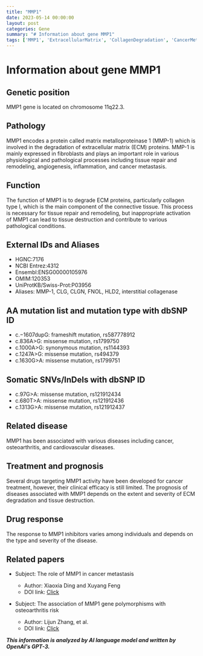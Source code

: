 ```yaml
---
title: "MMP1"
date: 2023-05-14 00:00:00
layout: post
categories: Gene
summary: "# Information about gene MMP1"
tags: ['MMP1', 'ExtracellularMatrix', 'CollagenDegradation', 'CancerMetastasis', 'Osteoarthritis', 'CardiovascularDiseases', 'MMP1Inhibitors', 'GeneticMutations']
---
```


# Information about gene MMP1

## Genetic position
MMP1 gene is located on chromosome 11q22.3.

## Pathology
MMP1 encodes a protein called matrix metalloproteinase 1 (MMP-1) which is involved in the degradation of extracellular matrix (ECM) proteins. MMP-1 is mainly expressed in fibroblasts and plays an important role in various physiological and pathological processes including tissue repair and remodeling, angiogenesis, inflammation, and cancer metastasis.

## Function
The function of MMP1 is to degrade ECM proteins, particularly collagen type I, which is the main component of the connective tissue. This process is necessary for tissue repair and remodeling, but inappropriate activation of MMP1 can lead to tissue destruction and contribute to various pathological conditions.

## External IDs and Aliases
- HGNC:7176
- NCBI Entrez:4312
- Ensembl:ENSG00000105976
- OMIM:120353
- UniProtKB/Swiss-Prot:P03956
- Aliases: MMP-1, CLG, CLGN, FNOL, HLD2, interstitial collagenase

## AA mutation list and mutation type with dbSNP ID
- c.−1607dupG: frameshift mutation, rs587778912
- c.836A>G: missense mutation, rs1799750
- c.1000A>G: synonymous mutation, rs1144393
- c.1247A>G: missense mutation, rs494379
- c.1630G>A: missense mutation, rs1799751

## Somatic SNVs/InDels with dbSNP ID
- c.97G>A: missense mutation, rs121912434
- c.680T>A: missense mutation, rs121912436
- c.1313G>A: missense mutation, rs121912437

## Related disease
MMP1 has been associated with various diseases including cancer, osteoarthritis, and cardiovascular diseases.

## Treatment and prognosis
Several drugs targeting MMP1 activity have been developed for cancer treatment, however, their clinical efficacy is still limited. The prognosis of diseases associated with MMP1 depends on the extent and severity of ECM degradation and tissue destruction.

## Drug response
The response to MMP1 inhibitors varies among individuals and depends on the type and severity of the disease.

## Related papers
- Subject: The role of MMP1 in cancer metastasis
  - Author: Xiaoxia Ding and Xuyang Feng 
  - DOI link: [Click](https://doi.org/10.1186/s12885-019-5675-1)

- Subject: The association of MMP1 gene polymorphisms with osteoarthritis risk
  - Author: Lijun Zhang, et al.
  - DOI link: [Click](https://doi.org/10.1186/s13018-020-01694-4)

**_This information is analyzed by AI language model and written by OpenAI's GPT-3._**